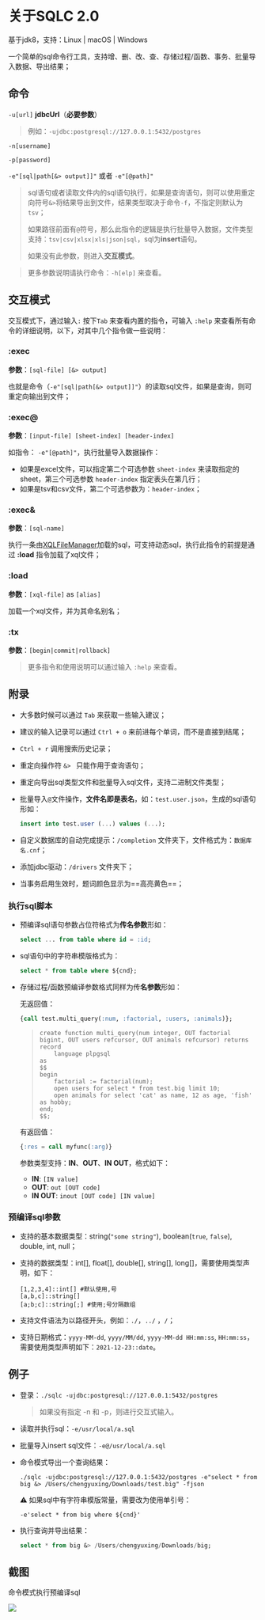 # 关于SQLC 2.0

基于jdk8，支持：Linux | macOS | Windows

一个简单的sql命令行工具，支持增、删、改、查、存储过程/函数、事务、批量导入数据、导出结果；

## 命令

`-u[url]` **jdbcUrl**（**必要参数**）

> 例如：`-ujdbc:postgresql://127.0.0.1:5432/postgres`

`-n[username]`

`-p[password]`

`-e"[sql|path[&> output]]"` 或者 `-e"[@path]"`

> sql语句或者读取文件内的sql语句执行，如果是查询语句，则可以使用重定向符号`&>`将结果导出到文件，结果类型取决于命令`-f`，不指定则默认为`tsv`；
>
> 如果路径前面有`@`符号，那么此指令的逻辑是执行批量导入数据，文件类型支持：`tsv|csv|xlsx|xls|json|sql`，sql为**insert**语句。
>
> 如果没有此参数，则进入**交互模式**。

> 更多参数说明请执行命令：`-h[elp]` 来查看。

## 交互模式

交互模式下，通过输入`:` 按下`Tab` 来查看内置的指令，可输入 `:help` 来查看所有命令的详细说明，以下，对其中几个指令做一些说明：

### :exec

**参数**：`[sql-file] [&> output]`

也就是命令（`-e"[sql|path[&> output]]"`）的读取sql文件，如果是查询，则可重定向输出到文件；

### :exec@

**参数**：`[input-file] [sheet-index] [header-index]`

如指令： `-e"[@path]"`，执行批量导入数据操作：

- 如果是excel文件，可以指定第二个可选参数 `sheet-index` 来读取指定的sheet，第三个可选参数 `header-index` 指定表头在第几行；
- 如果是tsv和csv文件，第二个可选参数为：`header-index`；

### :exec&

**参数**：`[sql-name]`

执行一条由[XQLFileManager](https://github.com/chengyuxing/rabbit-sql/tree/rabbit-sql-7#XQLFileManager)加载的sql，可支持动态sql，执行此指令的前提是通过 **:load** 指令加载了xql文件；

### :load

**参数**：`[xql-file]` as `[alias]`

加载一个xql文件，并为其命名别名；

### :tx

**参数**：`[begin|commit|rollback]`

> 更多指令和使用说明可以通过输入 `:help` 来查看。

## 附录

- 大多数时候可以通过 `Tab` 来获取一些输入建议；
- 建议的输入记录可以通过 `Ctrl + o` 来前进每个单词，而不是直接到结尾；
- `Ctrl + r` 调用搜索历史记录；
- 重定向操作符 `&> ` 只能作用于查询语句；
- 重定向导出sql类型文件和批量导入sql文件，支持二进制文件类型；

- 批量导入`@`文件操作，**文件名即是表名**，如：`test.user.json`，生成的sql语句形如：

  ```sql
  insert into test.user (...) values (...);
  ```

- 自定义数据库的自动完成提示：`/completion` 文件夹下，文件格式为：`数据库名.cnf`；

- 添加jdbc驱动：`/drivers` 文件夹下；

- 当事务启用生效时，题词颜色显示为==高亮黄色==；

### 执行sql脚本

- 预编译sql语句参数占位符格式为**传名参数**形如：

  ```sql
  select ... from table where id = :id;
  ```

- sql语句中的字符串模版格式为：

  ```sql
  select * from table where ${cnd};
  ```

- 存储过程/函数预编译参数格式同样为传**名参数**形如：

  无返回值：

  ```sql
  {call test.multi_query(:num, :factorial, :users, :animals)};
  ```

  > ```plsql
  > create function multi_query(num integer, OUT factorial bigint, OUT users refcursor, OUT animals refcursor) returns record
  >     language plpgsql
  > as
  > $$
  > begin
  >     factorial := factorial(num);
  >     open users for select * from test.big limit 10;
  >     open animals for select 'cat' as name, 12 as age, 'fish' as hobby;
  > end;
  > $$;
  > ```

  有返回值：

  ```sql
  {:res = call myfunc(:arg)}
  ```

  参数类型支持：**IN**、**OUT**、**IN OUT**，格式如下：

  - **IN**: `[IN value]`
  - **OUT**:  `out [OUT code]`
  - **IN OUT**: `inout [OUT code] [IN value]`

### 预编译sql参数

- 支持的基本数据类型：string(`"some string"`), boolean(`true`, `false`), double, int, null；

- 支持的数据类型：int[], float[], double[], string[], long[]，需要使用类型声明，如下：

  ```shell
  [1,2,3,4]::int[] #默认使用,号
  [a,b,c]::string[]
  [a;b;c]::string[;] #使用;号分隔数组
  ```

- 支持文件语法为以路径开头，例如：`./`，`../` ，`/`；

- 支持日期格式：`yyyy-MM-dd`, `yyyy/MM/dd`, `yyyy-MM-dd HH:mm:ss`, `HH:mm:ss`，需要使用类型声明如下：`2021-12-23::date`。

## 例子

- 登录：`./sqlc -ujdbc:postgresql://127.0.0.1:5432/postgres`

  > 如果没有指定 -n 和 -p，则进行交互式输入。

- 读取并执行sql：`-e/usr/local/a.sql`

- 批量导入insert sql文件：``-e@/usr/local/a.sql``

- 命令模式导出一个查询结果：

  ```shell
  ./sqlc -ujdbc:postgresql://127.0.0.1:5432/postgres -e"select * from big &> /Users/chengyuxing/Downloads/test.big" -fjson
  ```

  :warning: 如果sql中有字符串模版常量，需要改为使用单引号：

  ```shell
  -e'select * from big where ${cnd}'
  ```

- 执行查询并导出结果：

  ```sql
  select * from big &> /Users/chengyuxing/Downloads/big;
  ```

## 截图

命令模式执行预编译sql

![](/Users/chengyuxing/Desktop/command_prepare_query.gif)